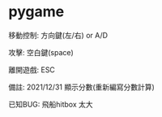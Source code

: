 # pygame

移動控制:
方向鍵(左/右) or A/D 

攻擊:
空白鍵(space)

離開遊戲:
ESC

備註:
2021/12/31 顯示分數(重新編寫分數計算)

已知BUG:
飛船hitbox 太大